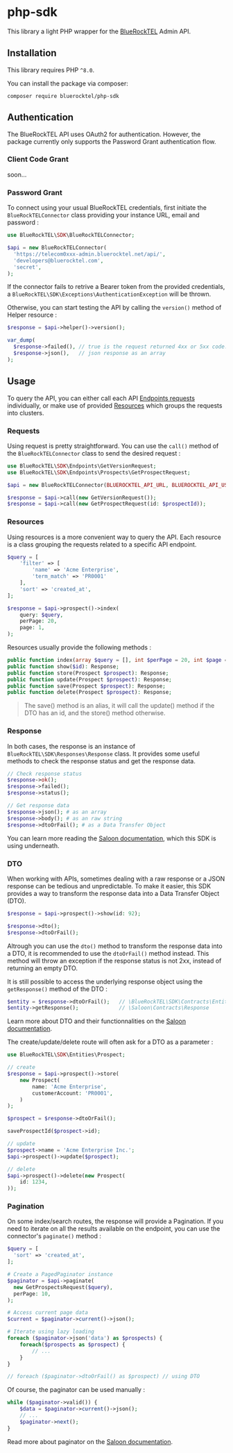 # php-sdk

This library a light PHP wrapper for the [BlueRockTEL](https://bluerocktel.com) Admin API. 

## Installation

This library requires PHP `^8.0`.

You can install the package via composer:

```
composer require bluerocktel/php-sdk
```

## Authentication

The BlueRockTEL API uses OAuth2 for authentication. However, the package currently only supports the Password Grant authentication flow.

### Client Code Grant

soon...

### Password Grant

To connect using your usual BlueRockTEL credentials, first initiate the `BlueRockTELConnector` class providing your instance URL, email and password : 

```php
use BlueRockTEL\SDK\BlueRockTELConnector;

$api = new BlueRockTELConnector(
  'https://telecom0xxx-admin.bluerocktel.net/api/',
  'developers@bluerocktel.com',
  'secret',
);
```

If the connector fails to retrive a Bearer token from the provided credentials, a `BlueRockTEL\SDK\Exceptions\AuthenticationException` will be thrown.

Otherwise, you can start testing the API by calling the `version()` method of Helper resource :

```php
$response = $api->helper()->version();

var_dump(
  $response->failed(), // true is the request returned 4xx or 5xx code.
  $response->json(),   // json response as an array
);
```

## Usage

To query the API, you can either call each API [Endpoints requests](https://github.com/bluerocktel/php-sdk/tree/main/src/Endpoints) individually, or make use of provided [Resources](https://github.com/bluerocktel/php-sdk/tree/main/src/Resources) which groups the requests into clusters.


### Requests

Using request is pretty straightforward. You can use the `call()` method of the `BlueRockTELConnector` class to send the desired request :

```php
use BlueRockTEL\SDK\Endpoints\GetVersionRequest;
use BlueRockTEL\SDK\Endpoints\Prospects\GetProspectRequest;

$api = new BlueRockTELConnector(BLUEROCKTEL_API_URL, BLUEROCKTEL_API_USERNAME, BLUEROCKTEL_API_PASSWORD);

$response = $api->call(new GetVersionRequest());
$response = $api->call(new GetProspectRequest(id: $prospectId));
```


### Resources

Using resources is a more convenient way to query the API. Each resource is a class grouping the requests related to a specific API endpoint.

```php
$query = [
    'filter' => [
        'name' => 'Acme Enterprise',
        'term_match' => 'PR0001'
    ],
    'sort' => 'created_at',
];

$response = $api->prospect()->index(
    query: $query,
    perPage: 20,
    page: 1,
);
```

Resources usually provide the following methods :

```php
public function index(array $query = [], int $perPage = 20, int $page = 1): Response;
public function show($id): Response;
public function store(Prospect $prospect): Response;
public function update(Prospect $prospect): Response;
public function save(Prospect $prospect): Response;
public function delete(Prospect $prospect): Response;
```

> The save() method is an alias, it will call the update() method if the DTO has an id, and the store() method otherwise.  


### Response

In both cases, the response is an instance of `BlueRockTEL\SDK\Responses\Response` class. It provides some useful methods to check the response status and get the response data.

```php
// Check response status
$response->ok();
$response->failed();
$response->status();

// Get response data
$response->json(); # as an array
$response->body(); # as an raw string
$response->dtoOrFail(); # as a Data Transfer Object
```

You can learn more reading the [Saloon documentation](https://docs.saloon.dev/the-basics/responses#available-methods), which this SDK is using underneath.

### DTO

When working with APIs, sometimes dealing with a raw response or a JSON response can be tedious and unpredictable.
To make it easier, this SDK provides a way to transform the response data into a Data Transfer Object (DTO).

```php
$response = $api->prospect()->show(id: 92);

$response->dto();
$response->dtoOrFail();
```

Altrough you can use the `dto()` method to transform the response data into a DTO, it is recommended to use the `dtoOrFail()` method instead. This method will throw an exception if the response status is not 2xx, instead of returning an empty DTO.

It is still possible to access the underlying response object using the `getResponse()` method of the DTO :

```php
$entity = $response->dtoOrFail();   // \BlueRockTEL\SDK\Contracts\Entity
$entity->getResponse();             // \Saloon\Contracts\Response
```

Learn more about DTO and their functionnalities on the [Saloon documentation](https://docs.saloon.dev/the-basics/data-transfer-objects).

The create/update/delete route will often ask for a DTO as a parameter :

```php
use BlueRockTEL\SDK\Entities\Prospect;

// create
$response = $api->prospect()->store(
    new Prospect(
        name: 'Acme Enterprise',
        customerAccount: 'PR0001',
    )
);

$prospect = $response->dtoOrFail();

saveProspectId($prospect->id);

// update
$prospect->name = 'Acme Enterprise Inc.';
$api->prospect()->update($prospect);

// delete
$api->prospect()->delete(new Prospect(
    id: 1234,
));
```


### Pagination

On some index/search routes, the response will provide a Pagination. If you need to iterate on all the results available on the endpoint, you can use the connector's `paginate()` method :

```php
$query = [
  'sort' => 'created_at',
];

# Create a PagedPaginator instance
$paginator = $api->paginate(
  new GetProspectsRequest($query),
  perPage: 10,
);

# Access current page data
$current = $paginator->current()->json();

# Iterate using lazy loading
foreach ($paginator->json('data') as $prospects) {
    foreach($prospects as $prospect) {
        // ...
    }
}

// foreach ($paginator->dtoOrFail() as $prospect) // using DTO
```

Of course, the paginator can be used manually :

```php
while ($paginator->valid()) {
    $data = $paginator->current()->json();
    // ...
    $paginator->next();
}
```

Read more about paginator on the [Saloon documentation](https://docs.saloon.dev/digging-deeper/pagination).